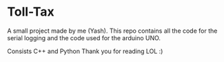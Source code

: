 # Toll-Tax



A small project made by me (Yash).
This repo contains all the code for the serial logging and the code used for the arduino UNO.



Consists C++ and Python
Thank you for reading LOL :)
